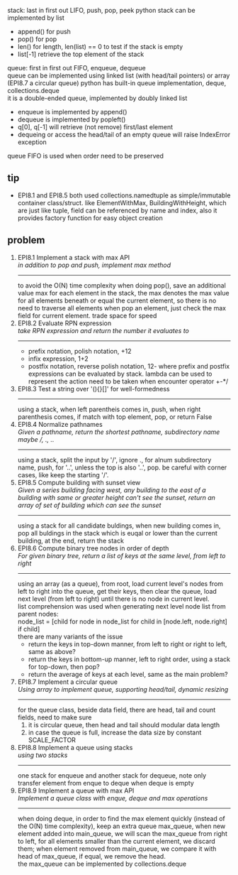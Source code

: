 stack: last in first out LIFO, push, pop, peek
python stack can be implemented by list 
* append() for push
* pop() for pop
* len() for length, len(list) == 0 to test if the stack is empty
* list[-1] retrieve the top element of the stack

queue: first in first out FIFO, enqueue, dequeue  
queue can be implemented using linked list (with head/tail pointers) 
or array (EPI8.7 a circular queue)
python has built-in queue implementation, deque, collections.deque  
it is a double-ended queue, implemented by doubly linked list
* enqueue is implemented by append()
* dequeue is implemented by popleft()
* q[0], q[-1] will retrieve (not remove) first/last element
* dequeing or access the head/tail of an empty queue will raise IndexError exception  

queue FIFO is used when order need to be preserved


## tip
* EPI8.1 and EPI8.5 both used collections.namedtuple as simple/immutable container class/struct.
  like ElementWithMax, BuildingWithHeight, which are just like tuple, field can be referenced
  by name and index, also it provides factory function for easy object creation


## problem
1. EPI8.1 Implement a stack with max API  
   *in addition to pop and push, implement max method*
   ***
   to avoid the O(N) time complexity when doing pop(), save an additional value max for each element
   in the stack, the max denotes the max value for all elements beneath or equal the current element,
   so there is no need to traverse all elements when pop an element, just check the max field for current
   element. trade space for speed
1. EPI8.2 Evaluate RPN expression  
   *take RPN expression and return the number it evaluates to*
   ***
   * prefix notation, polish notation, +12
   * infix expression, 1+2
   * postfix notation, reverse polish notation, 12-
   where prefix and postfix expressions can be evaluated by stack.
   lambda can be used to represent the action need to be taken when encounter operator +-*/ 
1. EPI8.3 Test a string over '(){}[]' for well-formedness  
   ***
   using a stack, when left parentheis comes in, push, when right parenthesis comes, if match with
   top element, pop, or return False
1. EPI8.4 Normalize pathnames  
   *Given a pathname, return the shortest pathname, subdirectory name maybe /, ., ..*
   ***
   using a stack, split the input by '/', ignore ., for alnum subdirectory name, push, for '..', unless
   the top is also '..', pop. be careful with corner cases, like keep the starting '/'.
1. EPI8.5 Compute building with sunset view  
   *Given a series building facing west, any building to the east of a building with same or greater height
   can't see the sunset, return an array of set of building which can see the sunset*
   ***
   using a stack for all candidate buldings, when new building comes in, pop all buldings in the stack which
   is euqal or lower than the current building, at the end, return the stack
1. EPI8.6 Compute binary tree nodes in order of depth  
   *For given binary tree, return a list of keys at the same level, from left to right*
   ***
   using an array (as a queue), from root, load current level's nodes from left to right into the queue,
   get their keys, then clear the queue, load next level (from left to right) until there is no node in 
   current level.  
   list comprehension was used when generating next level node list from parent nodes:  
   node_list = [child for node in node_list for child in [node.left, node.right] if child]  
   there are many variants of the issue
   * return the keys in top-down manner, from left to right or right to left, same as above?
   * return the keys in bottom-up manner, left to right order, using a stack for top-down, then pop?
   * return the average of keys at each level, same as the main problem?
1. EPI8.7 Implement a circular queue  
   *Using array to implement queue, supporting head/tail, dynamic resizing*
   ***
   for the queue class, beside data field, there are head, tail and count fields, need to make sure
   1. it is circular queue, then head and tail should modular data length
   1. in case the queue is full, increase the data size by constant SCALE_FACTOR
1. EPI8.8 Implement a queue using stacks  
   *using two stacks*
   ***
   one stack for enqueue and another stack for dequeue, note only transfer element from enque to deque when
   deque is empty
1. EPI8.9 Implement a queue with max API  
   *Implement a queue class with enque, deque and max operations*
   ***
   when doing deque, in order to find the max element quickly (instead of the O(N) time complexity), keep
   an extra queue max_queue, when new element added into main_queue, we will scan the max_queue from right
   to left, for all elements smaller than the current element, we discard them; when element removed from 
   main_queue, we compare it with head of max_queue, if equal, we remove the head.  
   the max_queue can be implemented by collections.deque
